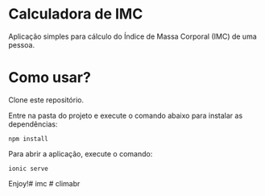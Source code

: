 # Calculadora de IMC

Aplicação simples para cálculo do Índice de Massa Corporal (IMC) de uma pessoa.

# Como usar?

Clone este repositório.

Entre na pasta do projeto e execute o comando abaixo para instalar as dependências:

`npm install`

Para abrir a aplicação, execute o comando:

`ionic serve`

Enjoy!#   i m c  
 #   c l i m a b r  
 